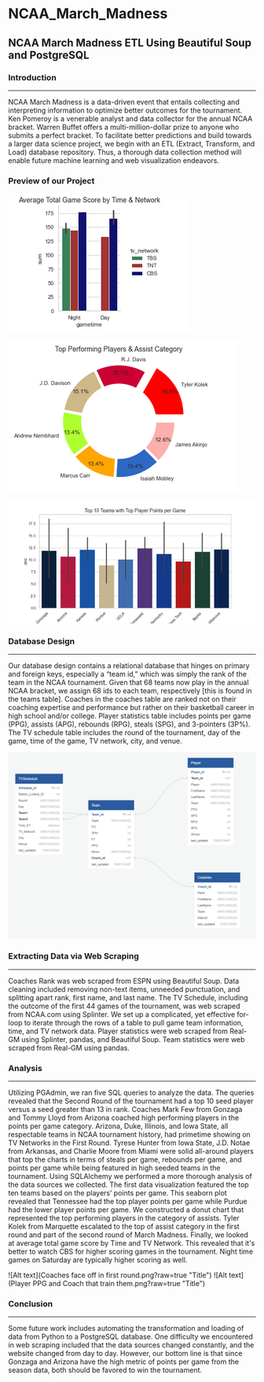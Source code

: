 # NCAA_March_Madness

## NCAA March Madness ETL Using Beautiful Soup and PostgreSQL

### Introduction
---
NCAA March Madness is a data-driven event that entails collecting and interpreting information to optimize better outcomes for the tournament. Ken Pomeroy is a venerable analyst and data collector for the annual NCAA bracket. Warren Buffet offers a multi-million-dollar prize to anyone who submits a perfect bracket. To facilitate better predictions and build towards a larger data science project, we begin with an ETL (Extract, Transform, and Load) database repository. Thus, a thorough data collection method will enable future machine learning and web visualization endeavors.

### Preview of our Project

![Alt text](avgGameScore.png?raw=true "Title")

![Alt text](topAssist.png?raw=true "Title")

![Alt text](topTeams.png?raw=true "Title")

### Database Design
---
Our database design contains a relational database that hinges on primary and foreign keys, especially a “team id,” which was simply the rank of the team in the NCAA tournament. Given that 68 teams now play in the annual NCAA bracket, we assign 68 ids to each team, respectively [this is found in the teams table]. Coaches in the coaches table are ranked not on their coaching expertise and performance but rather on their basketball career in high school and/or college. Player statistics table includes points per game (PPG), assists (APG), rebounds (RPG), steals (SPG), and 3-pointers (3P%). The TV schedule table includes the round of the tournament, day of the game, time of the game, TV network, city, and venue. 

![Alt text](ERD_NCAA_Final.png?raw=true "Title")

### Extracting Data via Web Scraping
---
Coaches Rank was web scraped from ESPN using Beautiful Soup. Data cleaning included removing non-text items, unneeded punctuation, and splitting apart rank, first name, and last name. The TV Schedule, including the outcome of the first 44 games of the tournament, was web scraped from NCAA.com using Splinter. We set up a complicated, yet effective for-loop to iterate through the rows of a table to pull game team information, time, and TV network data. Player statistics were web scraped from Real-GM using Splinter, pandas, and Beautiful Soup. Team statistics were web scraped from Real-GM using pandas. 

### Analysis
---
Utilizing PGAdmin, we ran five SQL queries to analyze the data. The queries revealed that the Second Round of the tournament had a top 10 seed player versus a seed greater than 13 in rank. Coaches Mark Few from Gonzaga and Tommy Lloyd from Arizona coached high performing players in the points per game category.  Arizona, Duke, Illinois, and Iowa State, all respectable teams in NCAA tournament history, had primetime showing on TV Networks in the First Round. Tyrese Hunter from Iowa State, J.D. Notae from Arkansas, and Charlie Moore from Miami were solid all-around players that top the charts in terms of steals per game, rebounds per game, and points per game while being featured in high seeded teams in the tournament. 
Using SQLAlchemy we performed a more thorough analysis of the data sources we collected. The first data visualization featured the top ten teams based on the players’ points per game. This seaborn plot revealed that Tennessee had the top player points per game while Purdue had the lower player points per game. We constructed a donut chart that represented the top performing players in the category of assists. Tyler Kolek from Marquette escalated to the top of assist category in the first round and part of the second round of March Madness. Finally, we looked at average total game score by Time and TV Network. This revealed that it's better to watch CBS for higher scoring games in the tournament. Night time games on Saturday are typically higher scoring as well. 

![Alt text](Coaches face off in first round.png?raw=true "Title")
![Alt text](Player PPG and Coach that train them.png?raw=true "Title")

### Conclusion
---
Some future work includes automating the transformation and loading of data from Python to a PostgreSQL database. One difficulty we encountered in web scraping included that the data sources changed constantly, and the website changed from day to day. However, our bottom line is that since Gonzaga and Arizona have the high metric of points per game from the season data, both should be favored to win the tournament. 

